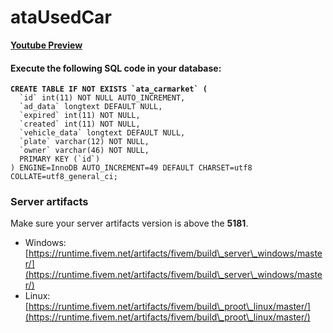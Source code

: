 # ataUsedCar

[**Youtube Preview**](https://youtu.be/prCPsodo14U?si=mVxHEUW2h4gr5fAI)

#### Execute the following SQL code in your database:

<pre class="language-sql"><code class="lang-sql"><strong>CREATE TABLE IF NOT EXISTS `ata_carmarket` (
</strong>  `id` int(11) NOT NULL AUTO_INCREMENT,
  `ad_data` longtext DEFAULT NULL,
  `expired` int(11) NOT NULL,
  `created` int(11) NOT NULL,
  `vehicle_data` longtext DEFAULT NULL,
  `plate` varchar(12) NOT NULL,
  `owner` varchar(46) NOT NULL,
  PRIMARY KEY (`id`)
) ENGINE=InnoDB AUTO_INCREMENT=49 DEFAULT CHARSET=utf8 COLLATE=utf8_general_ci;
</code></pre>

### Server artifacts

Make sure your server artifacts version is above the **5181**.

* Windows: [https://runtime.fivem.net/artifacts/fivem/build\_server\_windows/master/](https://runtime.fivem.net/artifacts/fivem/build\_server\_windows/master/)
* Linux: [https://runtime.fivem.net/artifacts/fivem/build\_proot\_linux/master/](https://runtime.fivem.net/artifacts/fivem/build\_proot\_linux/master/)
